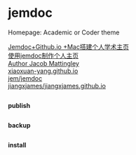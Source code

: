 # jemdoc
Homepage: Academic or Coder theme

[Jemdoc+Github.io +Mac搭建个人学术主页](https://zhuanlan.zhihu.com/p/161087743)  
[使用jemdoc制作个人主页](https://www.cnblogs.com/yangzhaonan/p/9346861.html)  
[Author Jacob Mattingley](https://jemnz.com/)  
[xiaoxuan-yang.github.io](https://github.com/Xiaoxuan-Yang/xiaoxuan-yang.github.io)  
[jem/jemdoc](https://github.com/jem/jemdoc)  
[jiangxjames/jiangxjames.github.io](https://github.com/jiangxjames/jiangxjames.github.io)  


```shell

```

**publish**
```shell

```

**backup** <!--save-->
```shell

```

**install**
```shell

```
